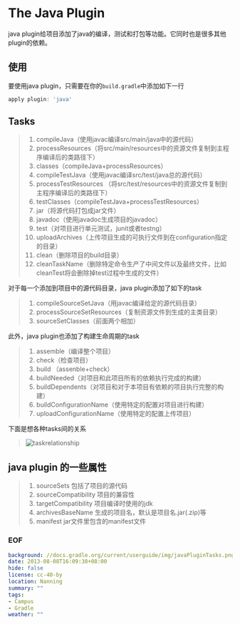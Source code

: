 The Java Plugin
===============

java plugin给项目添加了java的编译，测试和打包等功能。它同时也是很多其他plugin的依赖。

## 使用
要使用java plugin，只需要在你的`build.gradle`中添加如下一行
```groovy
apply plugin: 'java'
```
## Tasks
> 1. compileJava（使用javac编译src/main/java中的源代码）
> 2. processResources（将src/main/resources中的资源文件复制到主程序编译后的类路径下）
> 3. classes（compileJava+processResources）
> 4. compileTestJava（使用javac编译src/test/java总的源代码）
> 5. processTestResources （将src/test/resources中的资源文件复制到主程序编译后的类路径下）
> 6. testClasses（compileTestJava+processTestResources）
> 7. jar（将源代码打包成jar文件）
> 8. javadoc（使用javadoc生成项目的javadoc）
> 9. test（对项目进行单元测试，junit或者testng）
> 10. uploadArchives（上传项目生成的可执行文件到在configuration指定的目录）
> 11. clean（删除项目的build目录）
> 12. cleanTaskName（删除特定命令生产了中间文件以及最终文件，比如cleanTest将会删除掉test过程中生成的文件）

对于每一个添加到项目中的源代码目录，java plugin添加了如下的task
> 1. compileSourceSetJava（用javac编译给定的源代码目录）
> 2. processSourceSetResources（复制资源文件到生成的主类目录）
> 3. sourceSetClasses（前面两个相加）

此外，java plugin也添加了构建生命周期的task
> 1. assemble（编译整个项目）
> 2. check（检查项目）
> 3. build （assenble+check）
> 4. buildNeeded（对项目和此项目所有的依赖执行完成的构建）
> 5. buildDependents（对项目和对于本项目有依赖的项目执行完整的构建）
> 6. buildConfigurationName（使用特定的配置对项目进行构建）
> 7. uploadConfigurationName（使用特定的配置上传项目）

下面是想各种tasks间的关系
> ![taskrelationship](https://docs.gradle.org/current/userguide/img/javaPluginTasks.png)

## java plugin 的一些属性
> 1. sourceSets 包括了项目的源代码
> 2. sourceCompatibility 项目的兼容性
> 3. targetCompatibility 项目编译时使用的jdk
> 4. archivesBaseName 生成的项目名，默认是项目名.jar(.zip)等
> 5. manifest jar文件里包含的manifest文件

### EOF
```yaml
background: //docs.gradle.org/current/userguide/img/javaPluginTasks.png
date: 2013-08-08T16:09:38+08:00
hide: false
license: cc-40-by
location: Nanning
summary: ""
tags:
- Campus
- Gradle
weather: ""
```
